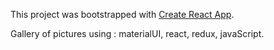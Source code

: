 This project was bootstrapped with [Create React App](https://github.com/facebook/create-react-app).

Gallery of pictures using : materialUI, react, redux, javaScript.

